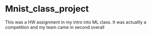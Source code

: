 # Mnist_class_project
 This was a HW assignment in my intro into ML class. It was actuallly a competition and my team came in second overall
